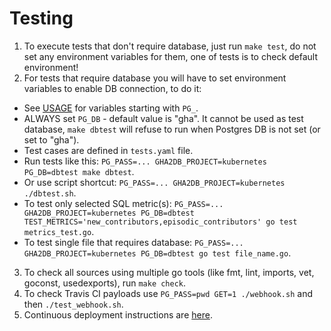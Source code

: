 # Testing
1. To execute tests that don't require database, just run `make test`, do not set any environment variables for them, one of tests is to check default environment!
2. For tests that require database you will have to set environment variables to enable DB connection, to do it:
- See [USAGE](https://github.com/cncf/devstats/blob/master/USAGE.md) for variables starting with `PG_`.
- ALWAYS set `PG_DB` - default value is "gha". It cannot be used as test database, `make dbtest` will refuse to run when Postgres DB is not set (or set to "gha").
- Test cases are defined in `tests.yaml` file.
- Run tests like this: `PG_PASS=... GHA2DB_PROJECT=kubernetes PG_DB=dbtest make dbtest`.
- Or use script shortcut: `PG_PASS=... GHA2DB_PROJECT=kubernetes ./dbtest.sh`.
- To test only selected SQL metric(s): `PG_PASS=... GHA2DB_PROJECT=kubernetes PG_DB=dbtest TEST_METRICS='new_contributors,episodic_contributors' go test metrics_test.go`.
- To test single file that requires database: `PG_PASS=... GHA2DB_PROJECT=kubernetes PG_DB=dbtest go test file_name.go`.
3. To check all sources using multiple go tools (like fmt, lint, imports, vet, goconst, usedexports), run `make check`.
4. To check Travis CI payloads use `PG_PASS=pwd GET=1 ./webhook.sh` and then `./test_webhook.sh`.
5. Continuous deployment instructions are [here](https://github.com/cncf/devstats/blob/master/CONTINUOUS_DEPLOYMENT.md).
